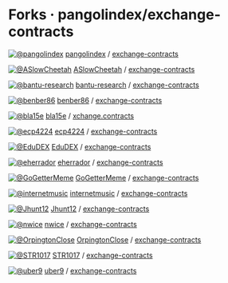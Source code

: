 # Forks · pangolindex/exchange-contracts

[![@pangolindex](https://avatars.githubusercontent.com/u/75795043?s=32&v=4)]() [pangolindex]() / [exchange-contracts](../../github-pangolindex-exchange-contracts.md)

[![@ASlowCheetah](https://avatars.githubusercontent.com/u/84160059?s=32&v=4)](https://github.com/ASlowCheetah) [ASlowCheetah](https://github.com/ASlowCheetah) / [exchange-contracts](https://github.com/ASlowCheetah/exchange-contracts)

[![@bantu-research](https://avatars.githubusercontent.com/u/80170026?s=32&v=4)](https://github.com/bantu-research) [bantu-research](https://github.com/bantu-research) / [exchange-contracts](https://github.com/bantu-research/exchange-contracts)

[![@benber86](https://avatars.githubusercontent.com/u/25791237?s=32&v=4)](https://github.com/benber86) [benber86](https://github.com/benber86) / [exchange-contracts](https://github.com/benber86/exchange-contracts)

[![@bla15e](https://avatars.githubusercontent.com/u/68511319?s=32&v=4)](https://github.com/bla15e) [bla15e](https://github.com/bla15e) / [xchange.contracts](https://github.com/bla15e/xchange.contracts)

[![@ecp4224](https://avatars.githubusercontent.com/u/879484?s=32&v=4)](https://github.com/ecp4224) [ecp4224](https://github.com/ecp4224) / [exchange-contracts](https://github.com/ecp4224/exchange-contracts)

[![@EduDEX](https://avatars.githubusercontent.com/u/79871463?s=32&v=4)](https://github.com/EduDEX) [EduDEX](https://github.com/EduDEX) / [exchange-contracts](https://github.com/EduDEX/exchange-contracts)

[![@eherrador](https://avatars.githubusercontent.com/u/1879642?s=32&v=4)](https://github.com/eherrador) [eherrador](https://github.com/eherrador) / [exchange-contracts](https://github.com/eherrador/exchange-contracts)

[![@GoGetterMeme](https://avatars.githubusercontent.com/u/57318830?s=32&v=4)](https://github.com/GoGetterMeme) [GoGetterMeme](https://github.com/GoGetterMeme) / [exchange-contracts](https://github.com/GoGetterMeme/exchange-contracts)

[![@internetmusic](https://avatars.githubusercontent.com/u/9978322?s=32&v=4)](https://github.com/internetmusic) [internetmusic](https://github.com/internetmusic) / [exchange-contracts](https://github.com/internetmusic/exchange-contracts)

[![@Jhunt12](https://avatars.githubusercontent.com/u/28514633?s=32&v=4)](https://github.com/Jhunt12) [Jhunt12](https://github.com/Jhunt12) / [exchange-contracts](https://github.com/Jhunt12/exchange-contracts)

[![@nwice](https://avatars.githubusercontent.com/u/3800713?s=32&v=4)](https://github.com/nwice) [nwice](https://github.com/nwice) / [exchange-contracts](https://github.com/nwice/exchange-contracts)

[![@OrpingtonClose](https://avatars.githubusercontent.com/u/15322197?s=32&v=4)](https://github.com/OrpingtonClose) [OrpingtonClose](https://github.com/OrpingtonClose) / [exchange-contracts](https://github.com/OrpingtonClose/exchange-contracts)

[![@STR1017](https://avatars.githubusercontent.com/u/74011872?s=32&v=4)](https://github.com/STR1017) [STR1017](https://github.com/STR1017) / [exchange-contracts](https://github.com/STR1017/exchange-contracts)

[![@uber9](https://avatars.githubusercontent.com/u/6211258?s=32&v=4)](https://github.com/uber9) [uber9](https://github.com/uber9) / [exchange-contracts](https://github.com/uber9/exchange-contracts)

